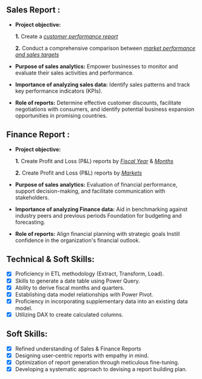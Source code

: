 ## Sales Report :


- **Project objective:** 

    **1.** Create a _[customer performance report](https://github.com/Earnest70363/Excel-Sales-Analytics/blob/main/Customer%20Performance%20Report.pdf)_ 

    **2.** Conduct a comprehensive comparison between _[market performance and sales targets](https://github.com/Earnest70363/Excel-Sales-Analytics/blob/main/Market%20Performance%20vs%20Target%20Report.pdf)_

- **Purpose of sales analytics:** Empower businesses to monitor and evaluate their sales activities and performance.

- **Importance of analyzing sales data:** Identify sales patterns and track key performance indicators (KPIs).

- **Role of reports:** Determine effective customer discounts, facilitate negotiations with consumers, and identify potential business expansion opportunities in promising countries.


## Finance Report :

- **Project objective:** 

    **1.** Create Profit and Loss (P&L) reports by _[Fiscal Year](https://github.com/Earnest70363/Excel-Sales-Analytics/blob/main/P%26L%20Statement%20by%20Fiscal%20Year.pdf)_ & _[Months](https://github.com/Earnest70363/Excel-Sales-Analytics/blob/main/P%26L%20Statement%20by%20Months.pdf)_ 

   **2.** Create Profit and Loss (P&L) reports by _[Markets](https://github.com/Earnest70363/Excel-Sales-Analytics/blob/main/P%26L%20Statement%20by%20Markets.pdf)_

- **Purpose of sales analytics:** Evaluation of financial performance, support decision-making, and facilitate communication with stakeholders.

- **Importance of analyzing Finance data:** Aid in benchmarking against industry peers and previous periods Foundation for budgeting and forecasting.

- **Role of reports:** Align financial planning with strategic goals Instill confidence in the organization's financial outlook.


## Technical & Soft Skills:
- [x]	Proficiency in ETL methodology (Extract, Transform, Load).
- [x]	Skills to generate a date table using Power Query.
- [x]	Ability to derive fiscal months and quarters.
- [x]	Establishing data model relationships with Power Pivot.
- [x]	Proficiency in incorporating supplementary data into an existing data model.
- [x]	Utilizing DAX to create calculated columns.

## Soft Skills:
- [x]	Refined understanding of Sales & Finance Reports
- [x]	Designing user-centric reports with empathy in mind.
- [x]	Optimization of report generation through meticulous fine-tuning.
- [x]	Developing a systematic approach to devising a report building plan.

